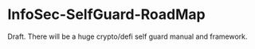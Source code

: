 # InfoSec-SelfGuard-RoadMap
Draft. There will be a huge crypto/defi self guard manual and framework.

